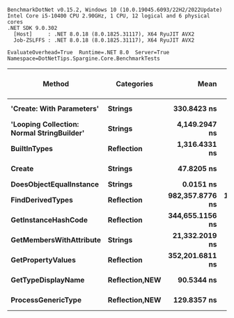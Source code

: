 ```

BenchmarkDotNet v0.15.2, Windows 10 (10.0.19045.6093/22H2/2022Update)
Intel Core i5-10400 CPU 2.90GHz, 1 CPU, 12 logical and 6 physical cores
.NET SDK 9.0.302
  [Host]     : .NET 8.0.18 (8.0.1825.31117), X64 RyuJIT AVX2
  Job-ZSLFFS : .NET 8.0.18 (8.0.1825.31117), X64 RyuJIT AVX2

EvaluateOverhead=True  Runtime=.NET 8.0  Server=True  
Namespace=DotNetTips.Spargine.Core.BenchmarkTests  

```
| Method                                     | Categories         | Mean            | Error          | StdDev         | StdErr        | Median          | Min             | Q1              | Q3              | Max               | Op/s             | CI99.9% Margin | Iterations | Kurtosis | MValue | Skewness | Rank | LogicalGroup | Baseline | Code Size | Exceptions | Gen0   | Completed Work Items | Lock Contentions | Allocated |
|------------------------------------------- |------------------- |----------------:|---------------:|---------------:|--------------:|----------------:|----------------:|----------------:|----------------:|------------------:|-----------------:|---------------:|-----------:|---------:|-------:|---------:|-----:|------------- |--------- |----------:|-----------:|-------:|---------------------:|-----------------:|----------:|
| **&#39;Create: With Parameters&#39;**                  | **Strings**            |     **330.8423 ns** |      **0.7698 ns** |      **0.7201 ns** |     **0.1859 ns** |     **331.0466 ns** |     **329.6185 ns** |     **330.1964 ns** |     **331.3092 ns** |       **331.9054 ns** |      **3,022,588.3** |       **7.407 ns** |      **15.00** |    **1.695** |  **2.000** |  **-0.2728** |    **5** | *****            | **No**       |     **469 B** |          **-** | **0.0052** |                    **-** |                **-** |     **504 B** |
| **&#39;Looping Collection: Normal StringBuilder&#39;** | **Strings**            |   **4,149.2947 ns** |     **26.5936 ns** |     **24.8756 ns** |     **6.4229 ns** |   **4,151.1719 ns** |   **4,112.2269 ns** |   **4,133.3515 ns** |   **4,163.5189 ns** |     **4,206.8611 ns** |        **241,004.8** |       **4.289 ns** |      **15.00** |    **2.709** |  **2.000** |   **0.3970** |    **7** | *****            | **No**       |   **2,614 B** |          **-** | **0.1755** |                    **-** |                **-** |   **16120 B** |
| **BuiltInTypes**                               | **Reflection**         |   **1,316.4331 ns** |      **7.2372 ns** |      **6.7697 ns** |     **1.7479 ns** |   **1,317.3887 ns** |   **1,304.2320 ns** |   **1,312.9410 ns** |   **1,321.4146 ns** |     **1,326.4620 ns** |        **759,628.4** |       **6.626 ns** |      **15.00** |    **1.887** |  **2.000** |  **-0.3746** |    **6** | *****            | **No**       |     **232 B** |          **-** | **0.0172** |                    **-** |                **-** |    **1720 B** |
| **Create**                                     | **Strings**            |      **47.8205 ns** |      **0.3037 ns** |      **0.2536 ns** |     **0.0703 ns** |      **47.8504 ns** |      **47.3062 ns** |      **47.7174 ns** |      **47.9460 ns** |        **48.3788 ns** |     **20,911,531.3** |       **6.465 ns** |      **13.00** |    **3.240** |  **2.000** |   **0.1423** |    **2** | *****            | **No**       |     **141 B** |          **-** | **0.0015** |                    **-** |                **-** |     **144 B** |
| **DoesObjectEqualInstance**                    | **Strings**            |       **0.0151 ns** |      **0.0194 ns** |      **0.0181 ns** |     **0.0047 ns** |       **0.0031 ns** |       **0.0000 ns** |       **0.0001 ns** |       **0.0297 ns** |         **0.0530 ns** | **66,337,305,851.9** |       **7.498 ns** |      **15.00** |    **1.920** |  **2.000** |   **0.7089** |    **1** | *****            | **No**       |      **22 B** |          **-** |      **-** |                    **-** |                **-** |         **-** |
| **FindDerivedTypes**                           | **Reflection**         | **982,357.8776 ns** | **14,704.8194 ns** | **13,754.8972 ns** | **3,551.4992 ns** | **978,267.9688 ns** | **959,640.8203 ns** | **972,520.7031 ns** | **993,371.2891 ns** | **1,008,561.5234 ns** |          **1,018.0** |  **-1,768.250 ns** |      **15.00** |    **1.894** |  **2.000** |   **0.2373** |   **10** | *****            | **No**       |        **NA** |          **-** | **1.9531** |                    **-** |                **-** |  **178552 B** |
| **GetInstanceHashCode**                        | **Reflection**         | **344,655.1156 ns** |  **2,966.6768 ns** |  **2,775.0313 ns** |   **716.5100 ns** | **344,954.3213 ns** | **338,334.0576 ns** | **343,842.3828 ns** | **346,350.0488 ns** |   **348,441.8701 ns** |          **2,901.5** |    **-350.755 ns** |      **15.00** |    **3.089** |  **2.000** |  **-0.9314** |    **9** | *****            | **No**       |        **NA** |          **-** |      **-** |                    **-** |                **-** |    **4712 B** |
| **GetMembersWithAttribute**                    | **Strings**            |  **21,332.2019 ns** |     **90.4325 ns** |     **80.1661 ns** |    **21.4253 ns** |  **21,331.4850 ns** |  **21,170.5444 ns** |  **21,276.8387 ns** |  **21,367.8818 ns** |    **21,478.1525 ns** |         **46,877.5** |      **-3.713 ns** |      **14.00** |    **2.400** |  **2.000** |  **-0.0240** |    **8** | *****            | **No**       |        **NA** |          **-** | **0.0305** |                    **-** |                **-** |    **3848 B** |
| **GetPropertyValues**                          | **Reflection**         | **352,201.6811 ns** |  **1,837.9405 ns** |  **1,629.2864 ns** |   **435.4451 ns** | **352,371.1914 ns** | **348,877.2949 ns** | **351,594.9951 ns** | **352,919.8730 ns** |   **354,670.6543 ns** |          **2,839.3** |    **-210.723 ns** |      **14.00** |    **2.459** |  **2.000** |  **-0.4360** |    **9** | *****            | **No**       |        **NA** |          **-** |      **-** |                    **-** |                **-** |    **7165 B** |
| **GetTypeDisplayName**                         | **Reflection,**NEW**** |      **90.5344 ns** |      **0.6465 ns** |      **0.5731 ns** |     **0.1532 ns** |      **90.5218 ns** |      **89.7305 ns** |      **90.1258 ns** |      **90.9119 ns** |        **91.7879 ns** |     **11,045,526.5** |       **6.923 ns** |      **14.00** |    **2.311** |  **2.000** |   **0.4550** |    **3** | *****            | **No**       |   **1,428 B** |          **-** | **0.0006** |                    **-** |                **-** |      **56 B** |
| **ProcessGenericType**                         | **Reflection,**NEW**** |     **129.8357 ns** |      **0.8918 ns** |      **0.7906 ns** |     **0.2113 ns** |     **129.6332 ns** |     **128.7087 ns** |     **129.5029 ns** |     **130.3646 ns** |       **131.1944 ns** |      **7,702,042.8** |       **6.894 ns** |      **14.00** |    **1.907** |  **2.000** |   **0.3181** |    **4** | *****            | **No**       |   **2,527 B** |          **-** | **0.0045** |                    **-** |                **-** |     **432 B** |
